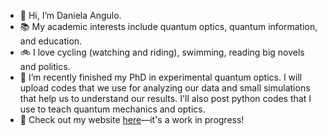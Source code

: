 - 👋 Hi, I’m Daniela Angulo.
- :books: My academic interests include quantum optics, quantum information, and education. 
- :bike: I love cycling (watching and riding), swimming, reading big novels and politics.
- 🌱 I’m recently finished my PhD in experimental quantum optics. I will upload codes that we use for analyzing our data and small simulations that help us to understand our results. I'll also post python codes that I use to teach quantum mechanics and optics.
- :mag_right: Check out my website [here](https://daniela-angulo.github.io/)—it's a work in progress!
